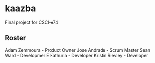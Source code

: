 # kaazba
Final project for CSCI-e74


## Roster
Adam Zemmoura - Product Owner
Jose Andrade - Scrum Master
Sean Ward - Developmer
E Kathuria - Developer
Kristin Rievley - Developer
